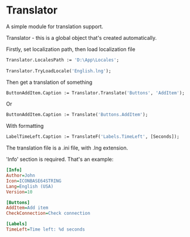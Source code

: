 # Translator
A simple module for translation support.

Translator - this is a global object that's created automatically.

Firstly, set localization path, then load localization file

```pascal
Translator.LocalesPath := 'D:\App\Locales';
 
Translator.TryLoadLocale('English.lng');
```
Then get a translation of something

```pascal
ButtonAddItem.Caption := Translator.Translate('Buttons', 'AddItem');
```
Or
```pascal
ButtonAddItem.Caption := Translate('Buttons.AddItem');
```
With formatting
```pascal
LabelTimeLeft.Caption := TranslateF('Labels.TimeLeft', [Seconds]);
```

The translation file is a .ini file, with .lng extension.

'Info' section is required. That's an example:

```ini
[Info]
Author=John
Icon=ICONBASE64STRING
Lang=English (USA)
Version=10

[Buttons]
AddItem=Add item
CheckConnection=Check connection

[Labels]
TimeLeft=Time left: %d seconds
```
